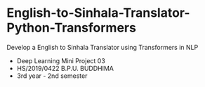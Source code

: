 # English-to-Sinhala-Translator-Python-Transformers
Develop a English to Sinhala Translator using Transformers in NLP
- Deep Learning Mini Project 03
- HS/2019/0422 B.P.U. BUDDHIMA
- 3rd year - 2nd semester
